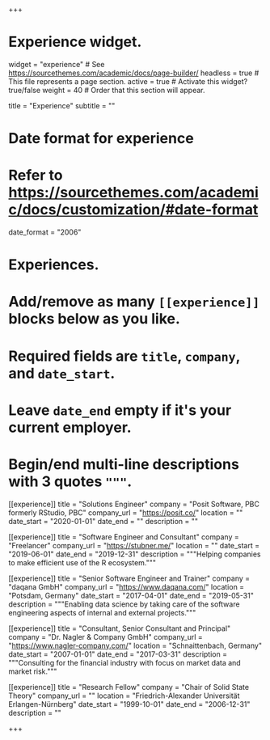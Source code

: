 +++
# Experience widget.
widget = "experience"  # See https://sourcethemes.com/academic/docs/page-builder/
headless = true  # This file represents a page section.
active = true  # Activate this widget? true/false
weight = 40  # Order that this section will appear.

title = "Experience"
subtitle = ""

# Date format for experience
#   Refer to https://sourcethemes.com/academic/docs/customization/#date-format
date_format = "2006"

# Experiences.
#   Add/remove as many `[[experience]]` blocks below as you like.
#   Required fields are `title`, `company`, and `date_start`.
#   Leave `date_end` empty if it's your current employer.
#   Begin/end multi-line descriptions with 3 quotes `"""`.
[[experience]]
  title = "Solutions Engineer"
  company = "Posit Software, PBC formerly RStudio, PBC"
  company_url = "https://posit.co/"
  location = ""
  date_start = "2020-01-01"
  date_end = ""
  description = ""

[[experience]]
  title = "Software Engineer and Consultant"
  company = "Freelancer"
  company_url = "https://stubner.me/"
  location = ""
  date_start = "2019-06-01"
  date_end = "2019-12-31"
  description = """Helping companies to make efficient use of the R ecosystem."""

[[experience]]
  title = "Senior Software Engineer and Trainer"
  company = "daqana GmbH"
  company_url = "https://www.daqana.com/"
  location = "Potsdam, Germany"
  date_start = "2017-04-01"
  date_end = "2019-05-31"
  description = """Enabling data science by taking care of the software engineering aspects of internal and external projects."""

[[experience]]
  title = "Consultant, Senior Consultant and Principal"
  company = "Dr. Nagler & Company GmbH"
  company_url = "https://www.nagler-company.com/"
  location = "Schnaittenbach, Germany"
  date_start = "2007-01-01"
  date_end = "2017-03-31"
  description = """Consulting for the financial industry with focus on market data and market risk."""

[[experience]]
  title = "Research Fellow"
  company = "Chair of Solid State Theory"
  company_url = ""
  location = "Friedrich-Alexander Universität Erlangen-Nürnberg"
  date_start = "1999-10-01"
  date_end = "2006-12-31"
  description = ""

+++
